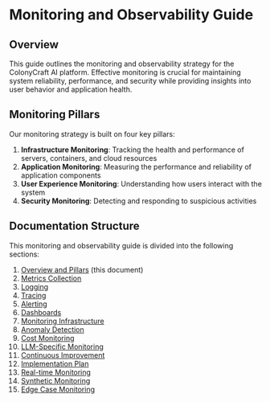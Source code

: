 # Monitoring and Observability Guide

## Overview

This guide outlines the monitoring and observability strategy for the ColonyCraft AI platform. Effective monitoring is crucial for maintaining system reliability, performance, and security while providing insights into user behavior and application health.

## Monitoring Pillars

Our monitoring strategy is built on four key pillars:

1. **Infrastructure Monitoring**: Tracking the health and performance of servers, containers, and cloud resources
2. **Application Monitoring**: Measuring the performance and reliability of application components
3. **User Experience Monitoring**: Understanding how users interact with the system
4. **Security Monitoring**: Detecting and responding to suspicious activities

## Documentation Structure

This monitoring and observability guide is divided into the following sections:

1. [Overview and Pillars](01-overview.md) (this document)
2. [Metrics Collection](02-metrics-collection.md)
3. [Logging](03-logging.md)
4. [Tracing](04-tracing.md)
5. [Alerting](05-alerting.md)
6. [Dashboards](06-dashboards.md)
7. [Monitoring Infrastructure](07-monitoring-infrastructure.md)
8. [Anomaly Detection](08-anomaly-detection.md)
9. [Cost Monitoring](09-cost-monitoring.md)
10. [LLM-Specific Monitoring](10-llm-monitoring.md)
11. [Continuous Improvement](11-continuous-improvement.md)
12. [Implementation Plan](12-implementation-plan.md)
13. [Real-time Monitoring](13-real-time-monitoring.md)
14. [Synthetic Monitoring](14-synthetic-monitoring.md)
15. [Edge Case Monitoring](15-edge-case-monitoring.md)
